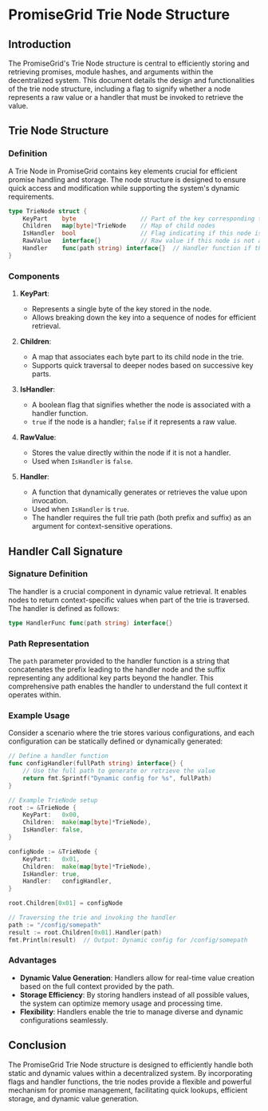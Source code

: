 # PromiseGrid Trie Node Structure

## Introduction

The PromiseGrid's Trie Node structure is central to efficiently storing and retrieving promises, module hashes, and arguments within the decentralized system. This document details the design and functionalities of the trie node structure, including a flag to signify whether a node represents a raw value or a handler that must be invoked to retrieve the value.

## Trie Node Structure

### Definition

A Trie Node in PromiseGrid contains key elements crucial for efficient promise handling and storage. The node structure is designed to ensure quick access and modification while supporting the system's dynamic requirements.

```go
type TrieNode struct {
    KeyPart    byte                  // Part of the key corresponding to this node
    Children   map[byte]*TrieNode    // Map of child nodes
    IsHandler  bool                  // Flag indicating if this node is a handler
    RawValue   interface{}           // Raw value if this node is not a handler
    Handler    func(path string) interface{}  // Handler function if this node is a handler
}
```

### Components

1. **KeyPart**:
    - Represents a single byte of the key stored in the node.
    - Allows breaking down the key into a sequence of nodes for efficient retrieval.

2. **Children**:
    - A map that associates each byte part to its child node in the trie.
    - Supports quick traversal to deeper nodes based on successive key parts.

3. **IsHandler**:
    - A boolean flag that signifies whether the node is associated with a handler function.
    - `true` if the node is a handler; `false` if it represents a raw value.

4. **RawValue**:
    - Stores the value directly within the node if it is not a handler.
    - Used when `IsHandler` is `false`.

5. **Handler**:
    - A function that dynamically generates or retrieves the value upon invocation.
    - Used when `IsHandler` is `true`.
    - The handler requires the full trie path (both prefix and suffix) as an argument for context-sensitive operations.

## Handler Call Signature

### Signature Definition

The handler is a crucial component in dynamic value retrieval. It enables nodes to return context-specific values when part of the trie is traversed. The handler is defined as follows:

```go
type HandlerFunc func(path string) interface{}
```

### Path Representation

The `path` parameter provided to the handler function is a string that concatenates the prefix leading to the handler node and the suffix representing any additional key parts beyond the handler. This comprehensive path enables the handler to understand the full context it operates within.

### Example Usage

Consider a scenario where the trie stores various configurations, and each configuration can be statically defined or dynamically generated:

```go
// Define a handler function
func configHandler(fullPath string) interface{} {
    // Use the full path to generate or retrieve the value
    return fmt.Sprintf("Dynamic config for %s", fullPath)
}

// Example TrieNode setup
root := &TrieNode {
    KeyPart:   0x00,
    Children:  make(map[byte]*TrieNode),
    IsHandler: false,
}

configNode := &TrieNode {
    KeyPart:   0x01,
    Children:  make(map[byte]*TrieNode),
    IsHandler: true,
    Handler:   configHandler,
}

root.Children[0x01] = configNode

// Traversing the trie and invoking the handler
path := "/config/somepath"
result := root.Children[0x01].Handler(path)
fmt.Println(result)  // Output: Dynamic config for /config/somepath
```

### Advantages

- **Dynamic Value Generation**: Handlers allow for real-time value creation based on the full context provided by the path.
- **Storage Efficiency**: By storing handlers instead of all possible values, the system can optimize memory usage and processing time.
- **Flexibility**: Handlers enable the trie to manage diverse and dynamic configurations seamlessly.

## Conclusion

The PromiseGrid Trie Node structure is designed to efficiently handle both static and dynamic values within a decentralized system. By incorporating flags and handler functions, the trie nodes provide a flexible and powerful mechanism for promise management, facilitating quick lookups, efficient storage, and dynamic value generation.
